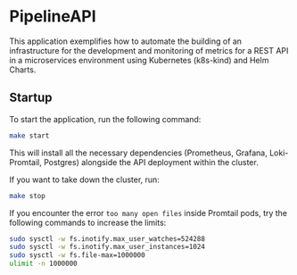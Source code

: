 # PipelineAPI

This application exemplifies how to automate the building of an infrastructure for the development and monitoring of metrics for a REST API in a microservices environment using Kubernetes (k8s-kind) and Helm Charts.

## Startup

To start the application, run the following command:

```bash
make start
```

This will install all the necessary dependencies (Prometheus, Grafana, Loki-Promtail, Postgres) alongside the API deployment within the cluster. 

If you want to take down the cluster, run:

```bash
make stop
```

If you encounter the error `too many open files` inside Promtail pods, try the following commands to increase the limits:

```bash
sudo sysctl -w fs.inotify.max_user_watches=524288
sudo sysctl -w fs.inotify.max_user_instances=1024
sudo sysctl -w fs.file-max=1000000
ulimit -n 1000000
```

